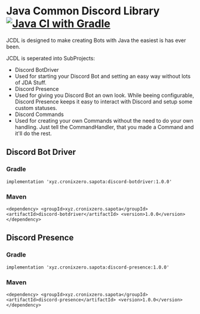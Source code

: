 # Java Common Discord Library [![Java CI with Gradle](https://github.com/CronixZero/JCDL/actions/workflows/gradle.yml/badge.svg)](https://github.com/CronixZero/JCDL/actions/workflows/gradle.yml)
JCDL is designed to make creating Bots with Java the easiest is has ever been.

JCDL is seperated into SubProjects:
- Discord BotDriver
 - Used for starting your Discord Bot and setting an easy way without lots of JDA Stuff.
- Discord Presence
 - Used for giving you Discord Bot an own look. While beeing configurable, Discord Presence keeps it easy to interact with Discord and setup some custom statuses.
- Discord Commands
 - Used for creating your own Commands without the need to do your own handling. Just tell the CommandHandler, that you made a Command and it'll do the rest.

## Discord Bot Driver
### Gradle
`implementation 'xyz.cronixzero.sapota:discord-botdriver:1.0.0'`

### Maven
`<dependency>
  <groupId>xyz.cronixzero.sapota</groupId>
  <artifactId>discord-botdriver</artifactId>
  <version>1.0.0</version>
</dependency>`

## Discord Presence
### Gradle
`implementation 'xyz.cronixzero.sapota:discord-presence:1.0.0'`

### Maven
`<dependency>
  <groupId>xyz.cronixzero.sapota</groupId>
  <artifactId>discord-presence</artifactId>
  <version>1.0.0</version>
</dependency>`

